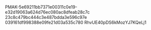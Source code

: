 PMAK-5e69211bb7371e00311c0e19-e32d19063a624d76ec080ac8dfeab28c7c
23c8c479bc444c3e487bdda3e596c97e
039161df998388e09fe21d03a535c780
RhvUE40pDS6kMozYJ7KQeLj1
